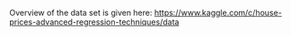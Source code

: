 Overview of the data set is given here:
https://www.kaggle.com/c/house-prices-advanced-regression-techniques/data
